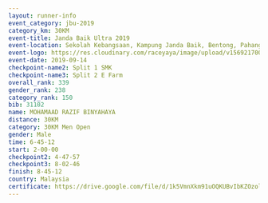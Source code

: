 ```yaml
---
layout: runner-info 
event_category: jbu-2019 
category_km: 30KM 
event-title: Janda Baik Ultra 2019  
event-location: Sekolah Kebangsaan, Kampung Janda Baik, Bentong, Pahang, Malaysia 
event-logo: https://res.cloudinary.com/raceyaya/image/upload/v1569217009/logo/janda-baik_vch1pc.jpg 
event-date: 2019-09-14 
checkpoint-name2: Split 1 SMK 
checkpoint-name3: Split 2 E Farm 
overall_rank: 339
gender_rank: 238
category_rank: 150
bib: 31102
name: MOHAMAAD RAZIF BINYAHAYA
distance: 30KM
category: 30KM Men Open
gender: Male
time: 6-45-12
start: 2-00-00
checkpoint2: 4-47-57
checkpoint3: 8-02-46
finish: 8-45-12
country: Malaysia
certificate: https://drive.google.com/file/d/1k5VmnXkm91uOQKUBvIbKZOzolDoByWPW/view?usp=sharing
---
```


